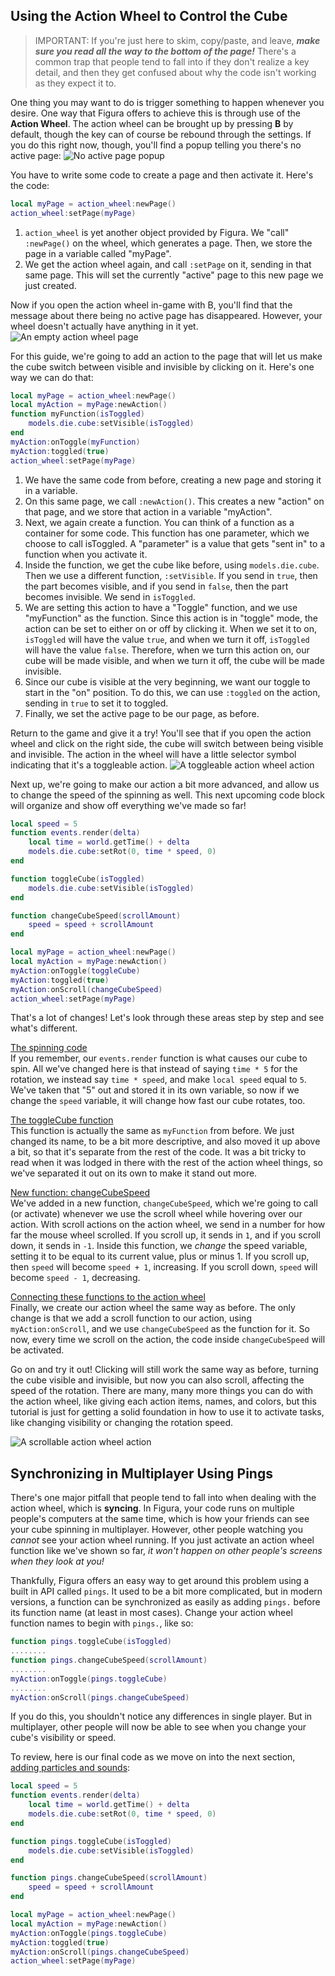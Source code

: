 ## Using the Action Wheel to Control the Cube

> IMPORTANT: If you're just here to skim, copy/paste, and leave, ***make sure you read all the way to the bottom of the page!*** There's a common trap that people tend to fall into if they don't realize a key detail, and then they get confused about why the code isn't working as they expect it to.

One thing you may want to do is trigger something to happen whenever you desire. One way that Figura offers to achieve this is through use of the **Action Wheel**. The action wheel can be brought up by pressing **B** by default, though the key can of course be rebound through the settings. If you do this right now, though, you'll find a popup telling you there's no active page:
![No active page popup](p5_no_active_page.png)

You have to write some code to create a page and then activate it. Here's the code:

```lua
local myPage = action_wheel:newPage()
action_wheel:setPage(myPage)
```

1. `action_wheel` is yet another object provided by Figura. We "call" `:newPage()` on the wheel, which generates a page. Then, we store the page in a variable called "myPage".
2. We get the action wheel again, and call `:setPage` on it, sending in that same page. This will set the currently "active" page to this new page we just created.

Now if you open the action wheel in-game with B, you'll find that the message about there being no active page has disappeared. However, your wheel doesn't actually have anything in it yet. 
![An empty action wheel page](p5_empty_page.png)

For this guide, we're going to add an action to the page that will let us make the cube switch between visible and invisible by clicking on it. Here's one way we can do that:

```lua
local myPage = action_wheel:newPage()
local myAction = myPage:newAction()
function myFunction(isToggled)
    models.die.cube:setVisible(isToggled)
end
myAction:onToggle(myFunction)
myAction:toggled(true)
action_wheel:setPage(myPage)
```

1. We have the same code from before, creating a new page and storing it in a variable.
2. On this same page, we call `:newAction()`. This creates a new "action" on that page, and we store that action in a variable "myAction".
3. Next, we again create a function. You can think of a function as a container for some code. This function has one parameter, which we choose to call isToggled. A "parameter" is a value that gets "sent in" to a function when you activate it.
4. Inside the function, we get the cube like before, using `models.die.cube`. Then we use a different function, `:setVisible`. If you send in `true`, then the part becomes visible, and if you send in `false`, then the part becomes invisible. We send in `isToggled`.
5. We are setting this action to have a "Toggle" function, and we use "myFunction" as the function. Since this action is in "toggle" mode, the action can be set to either on or off by clicking it. When we set it to on, `isToggled` will have the value `true`, and when we turn it off, `isToggled` will have the value `false`. Therefore, when we turn this action on, our cube will be made visible, and when we turn it off, the cube will be made invisible.
6. Since our cube is visible at the very beginning, we want our toggle to start in the "on" position. To do this, we can use `:toggled` on the action, sending in `true` to set it to toggled.
7. Finally, we set the active page to be our page, as before.

Return to the game and give it a try! You'll see that if you open the action wheel and click on the right side, the cube will switch between being visible and invisible. The action in the wheel will have a little selector symbol indicating that it's a toggleable action.
![A toggleable action wheel action](p5_toggle_action.png)

Next up, we're going to make our action a bit more advanced, and allow us to change the speed of the spinning as well. This next upcoming code block will organize and show off everything we've made so far!

```lua
local speed = 5
function events.render(delta)
	local time = world.getTime() + delta
	models.die.cube:setRot(0, time * speed, 0)
end

function toggleCube(isToggled)
	models.die.cube:setVisible(isToggled)
end

function changeCubeSpeed(scrollAmount)
	speed = speed + scrollAmount
end

local myPage = action_wheel:newPage()
local myAction = myPage:newAction()
myAction:onToggle(toggleCube)
myAction:toggled(true)
myAction:onScroll(changeCubeSpeed)
action_wheel:setPage(myPage)
```

That's a lot of changes! Let's look through these areas step by step and see what's different.

<u>The spinning code</u><br />
If you remember, our `events.render` function is what causes our cube to spin. All we've changed here is that instead of saying `time * 5` for the rotation, we instead say `time * speed`, and make `local speed` equal to `5`. We've taken that "5" out and stored it in its own variable, so now if we change the `speed` variable, it will change how fast our cube rotates, too.

<u>The toggleCube function</u><br />
This function is actually the same as `myFunction` from before. We just changed its name, to be a bit more descriptive, and also moved it up above a bit, so that it's separate from the rest of the code. It was a bit tricky to read when it was lodged in there with the rest of the action wheel things, so we've separated it out on its own to make it stand out more.

<u>New function: changeCubeSpeed</u><br />
We've added in a new function, `changeCubeSpeed`, which we're going to call (or activate) whenever we use the scroll wheel while hovering over our action. With scroll actions on the action wheel, we send in a number for how far the mouse wheel scrolled. If you scroll up, it sends in `1`, and if you scroll down, it sends in `-1`. Inside this function, we *change* the speed variable, setting it to be equal to its current value, plus or minus 1. If you scroll up, then `speed` will become `speed + 1`, increasing. If you scroll down, `speed` will become `speed - 1`, decreasing.

<u>Connecting these functions to the action wheel</u><br />
Finally, we create our action wheel the same way as before. The only change is that we add a scroll function to our action, using `myAction:onScroll`, and we use `changeCubeSpeed` as the function for it. So now, every time we scroll on the action, the code inside `changeCubeSpeed` will be activated.

Go on and try it out! Clicking will still work the same way as before, turning the cube visible and invisible, but now you can also scroll, affecting the speed of the rotation. There are many, many more things you can do with the action wheel, like giving each action items, names, and colors, but this tutorial is just for getting a solid foundation in how to use it to activate tasks, like changing visibility or changing the rotation speed.

![A scrollable action wheel action](p5_scroll_action.png)

## Synchronizing in Multiplayer Using Pings

There's one major pitfall that people tend to fall into when dealing with the action wheel, which is **syncing**. In Figura, your code runs on multiple people's computers at the same time, which is how your friends can see your cube spinning in multiplayer. However, other people watching you *cannot* see your action wheel running. If you just activate an action wheel function like we've shown so far, *it won't happen on other people's screens when they look at you!*

Thankfully, Figura offers an easy way to get around this problem using a built in API called `pings`. It used to be a bit more complicated, but in modern versions, a function can be synchronized as easily as adding `pings.` before its function name (at least in most cases). Change your action wheel function names to begin with `pings.`, like so:

```lua
function pings.toggleCube(isToggled)
........
function pings.changeCubeSpeed(scrollAmount)
........
myAction:onToggle(pings.toggleCube)
........
myAction:onScroll(pings.changeCubeSpeed)
```

If you do this, you shouldn't notice any differences in single player. But in multiplayer, other people will now be able to see when you change your cube's visibility or speed.

To review, here is our final code as we move on into the next section, [adding particles and sounds](p6_particles_sounds.md):

```lua
local speed = 5
function events.render(delta)
	local time = world.getTime() + delta
	models.die.cube:setRot(0, time * speed, 0)
end

function pings.toggleCube(isToggled)
	models.die.cube:setVisible(isToggled)
end

function pings.changeCubeSpeed(scrollAmount)
	speed = speed + scrollAmount
end

local myPage = action_wheel:newPage()
local myAction = myPage:newAction()
myAction:onToggle(pings.toggleCube)
myAction:toggled(true)
myAction:onScroll(pings.changeCubeSpeed)
action_wheel:setPage(myPage)
```
